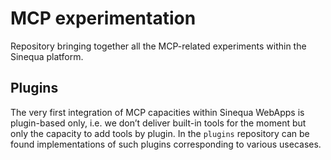# MCP experimentation

Repository bringing together all the MCP-related experiments within the Sinequa platform.

## Plugins

The very first integration of MCP capacities within Sinequa WebApps is plugin-based only, i.e. we don’t deliver built-in tools for the moment but only the capacity to add tools by plugin.
In the `plugins` repository can be found implementations of such plugins corresponding to various usecases.
